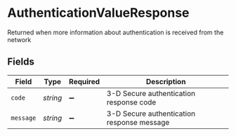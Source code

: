 # AuthenticationValueResponse

Returned when more information about authentication is received from the  network


## Fields

| Field                                      | Type                                       | Required                                   | Description                                |
| ------------------------------------------ | ------------------------------------------ | ------------------------------------------ | ------------------------------------------ |
| `code`                                     | *string*                                   | :heavy_minus_sign:                         | 3-D Secure authentication response code    |
| `message`                                  | *string*                                   | :heavy_minus_sign:                         | 3-D Secure authentication response message |
